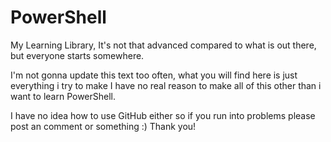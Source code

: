 # PowerShell
My Learning Library, It's not that advanced compared to what is out there, but everyone starts somewhere.


I'm not gonna update this text too often, what you will find here is just everything i try to make I have no real reason to make all of this other than i want to learn PowerShell.


I have no idea how to use GitHub either so if you run into problems please post an comment or something :) Thank you!
